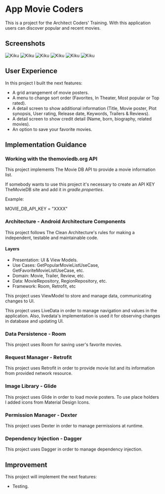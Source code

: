 # App Movie Coders

This is a project for the Architect Coders' Training. With this application users can discover popular and recent movies.

## Screenshots

![Kiku](screenshots/movies_capture_1.png)
![Kiku](screenshots/movies_capture_2.png)
![Kiku](screenshots/movies_capture_3.png)
![Kiku](screenshots/movies_capture_4.png)
![Kiku](screenshots/movies_capture_5.png)
![Kiku](screenshots/movies_capture_6.png)

## User Experience

In this project I built the next features:

* A grid arrangement of movie posters.
* A menu to change sort order (Favorites, In Theater, Most popular or Top rated).
* A detail screen to show additional information (Title, Movie poster, Plot synopsis, User rating, Release date, Keywords, Trailers & Reviews).
* A detail screen to show credit detail (Name, born, biography, related movies).
* An option to save your favorite movies.

## Implementation Guidance

### Working with the themoviedb.org API

This project implements The Movie DB API to provide a movie information list.

If somebody wants to use this project it's necessary to create an API KEY TheMovieDB site and add it in *gradle.properties*.

Example:

MOVIE_DB_API_KEY = "XXXX"

### Architecture - Android Architecture Components

This project follows The Clean Architecture's rules for making a independent, testable and maintainable code.

#### Layers

* Presentation: UI & View Models.
* Use Cases: GetPopularMovieListUseCase, GetFavoriteMovieListUseCase, etc.
* Domain: Movie, Trailer, Review, etc.
* Data: MovieRepository, RegionRepository, etc.
* Framework: Room, Retrofit, etc

This project uses ViewModel to store and manage data, communicating changes to UI.

This project uses LiveData in order to manage navigation and values in the application. Also, livedata's implementation is used it for observing changes in database and updating UI.

### Data Persistence - Room

This project uses Room for saving user's favorite movies.

### Request Manager - Retrofit

This project uses Retrofit in order to provide movie list and its information from provided network resource.

### Image Library - Glide

This project uses Glide in order to load movie posters. To use place holders I added icons from Material Design Icons.

### Permission Manager - Dexter

This project uses Dexter in order to manage permissions at runtime.

### Dependency Injection - Dagger

This project uses Dagger in order to manage dependency injection.

## Improvement

This project will implement the next features:

* Testing.
